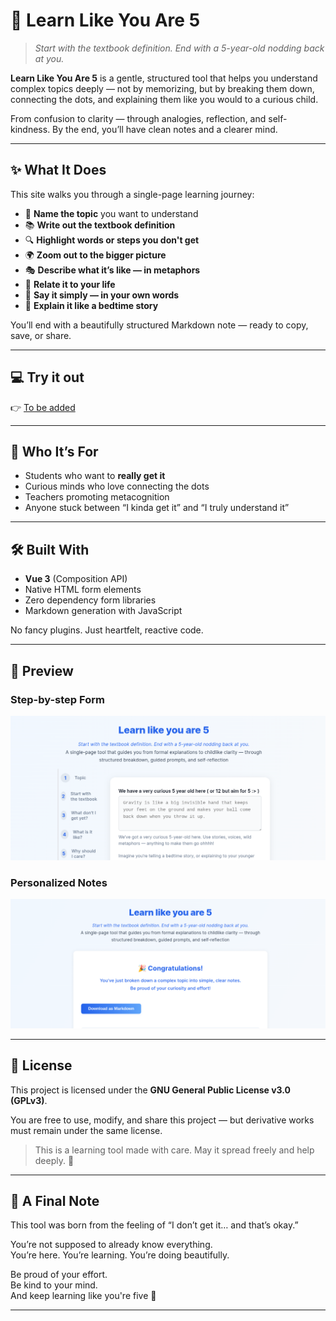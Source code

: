 # 🧠 Learn Like You Are 5

> _Start with the textbook definition. End with a 5-year-old nodding back at you._

**Learn Like You Are 5** is a gentle, structured tool that helps you understand complex topics deeply — not by memorizing, but by breaking them down, connecting the dots, and explaining them like you would to a curious child.

From confusion to clarity — through analogies, reflection, and self-kindness. By the end, you’ll have clean notes and a clearer mind.

---

## ✨ What It Does

This site walks you through a single-page learning journey:

- 🧠 **Name the topic** you want to understand
- 📚 **Write out the textbook definition**
- 🔍 **Highlight words or steps you don't get**
- 🌍 **Zoom out to the bigger picture**
- 🎭 **Describe what it’s like — in metaphors**
- 💬 **Relate it to your life**
- 🧾 **Say it simply — in your own words**
- 👶 **Explain it like a bedtime story**

You’ll end with a beautifully structured Markdown note — ready to copy, save, or share.

---

## 💻 Try it out

👉 [To be added](https://your-site-url.com)  

---

## 🌱 Who It’s For

- Students who want to **really get it**
- Curious minds who love connecting the dots
- Teachers promoting metacognition
- Anyone stuck between “I kinda get it” and “I truly understand it”

---

## 🛠 Built With

- **Vue 3** (Composition API)
- Native HTML form elements
- Zero dependency form libraries
- Markdown generation with JavaScript

No fancy plugins. Just heartfelt, reactive code.

---

## 📸 Preview

### Step-by-step Form
![Notes](./screenshots/notesform.png)

### Personalized Notes
![Download your notes](./screenshots/download.png)


---

## 📄 License

This project is licensed under the **GNU General Public License v3.0 (GPLv3)**.

You are free to use, modify, and share this project — but derivative works must remain under the same license.

> This is a learning tool made with care. May it spread freely and help deeply. 🌱

---

## 🤍 A Final Note

This tool was born from the feeling of “I don’t get it… and that’s okay.”

You’re not supposed to already know everything.  
You’re here. You’re learning. You’re doing beautifully.

Be proud of your effort.  
Be kind to your mind.  
And keep learning like you're five 🐣

---
